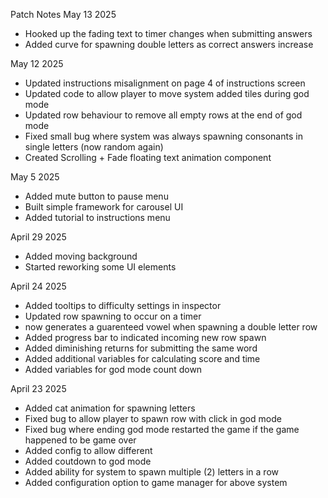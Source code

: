 Patch Notes
May 13 2025
- Hooked up the fading text to timer changes when submitting answers
- Added curve for spawning double letters as correct answers increase

May 12 2025
- Updated instructions misalignment on page 4 of instructions screen
- Updated code to allow player to move system added tiles during god mode
- Updated row behaviour to remove all empty rows at the end of god mode
- Fixed small bug where system was always spawning consonants in single letters (now random again)
- Created Scrolling + Fade floating text animation component

May 5 2025
- Added mute button to pause menu
- Built simple framework for carousel UI
- Added tutorial to instructions menu

April 29 2025
- Added moving background 
- Started reworking some UI elements

April 24 2025
- Added tooltips to difficulty settings in inspector
- Updated row spawning to occur on a timer
- now generates a guarenteed vowel when spawning a double letter  row
- Added progress bar to indicated incoming new row spawn
- Added diminishing returns for submitting the same word
- Added additional variables for calculating score and time
- Added variables for god mode count down

April 23 2025
- Added cat animation for spawning letters
- Fixed bug to allow player to spawn row with click in god mode
- Fixed bug where ending god mode restarted the game if the game happened to be game over
- Added config to allow different 
- Added coutdown to god mode
- Added ability for system to spawn multiple (2) letters in a row
- Added configuration option to game manager for above system
